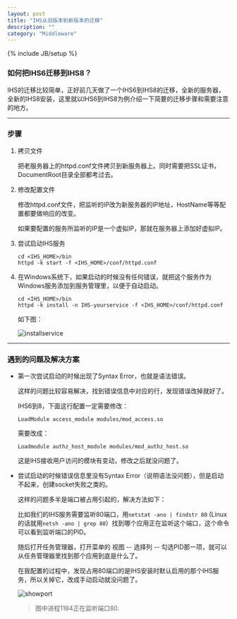 ```yaml
---
layout: post
title: "IHS从旧版本到新版本的迁移"
description: ""
category: "Middleware"
---
```

{% include JB/setup %}



### 如何把IHS6迁移到IHS8？

IHS的迁移比较简单，正好前几天做了一个IHS6到IHS8的迁移，全新的服务器，全新的IHS8安装，这里就以IHS6到IHS8为例介绍一下简要的迁移步骤和需要注意的地方。

<!-- more -->

------

### 步骤

1. 拷贝文件

	把老服务器上的httpd.conf文件拷贝到新服务器上。同时需要把SSL证书，DocumentRoot目录全部都考过去。
	
2. 修改配置文件

	修改httpd.conf文件，把监听的IP改为新服务器的IP地址，HostName等等配置都要做响应的改变。
	
	如果要配置的服务所监听的IP是一个虚拟IP，那就在服务器上添加好虚拟IP。
	
3. 尝试启动IHS服务

	```
	cd <IHS_HOME>/bin
	httpd -k start -f <IHS_HOME>/conf/httpd.conf
	```
4. 在Windows系统下，如果启动的时候没有任何错误，就把这个服务作为Windows服务添加到服务管理里，以便于自动启动。

	```
	cd <IHS_HOME>/bin
	httpd -k install -n IHS-yourservice -f <IHS_HOME>/conf/httpd.conf
	```
	
	如下图：
	
	![installservice](http://dellyqiao.qiniudn.com/2015/01/19/installservice.png/scale)

------

### 遇到的问题及解决方案

- 第一次尝试启动的时候出现了Syntax Error，也就是语法错误。

	这样的问题比较容易解决，找到错误信息中对应的行，发现错误改掉就好了。
	
	IHS6到8，下面这行配置一定需要修改：
	
	```
	LoadModule access_module modules/mod_access.so
	```
	
	需要改成：
	
	```
	Loadmodule authz_host_module modules/mod_authz_host.so
	```

	这是IHS接收用户访问的模块有变动，修改之后就没问题了。
	
- 尝试启动的时候错误信息里没有Syntax Error（说明语法没问题），但是启动不起来，创建socket失败之类的。

	这样的问题多半是端口被占用引起的，解决方法如下：
	
	比如我们的IHS服务需要监听80端口，用`netstat -ano | findstr 80` (Linux的话就用`netsh -ano | grep 80`）找到哪个应用正在监听这个端口，这个命令可以看到监听端口的PID。

	随后打开任务管理器，打开菜单的 视图 -- 选择列 -- 勾选PID那一项，就可以从任务管理器里找到那个应用到底是什么了。
	
	在我配置的过程中，发现占用80端口的是IHS安装时默认启用的那个IHS服务，所以关掉它，改成手动启动就没问题了。
	
	![showport](http://dellyqiao.qiniudn.com/2015/01/19/porttest.png/scale)
	
	> 图中进程1184正在监听端口80.